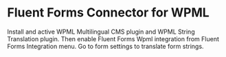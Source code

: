 # Fluent Forms Connector for WPML

Install and active WPML Multilingual CMS plugin and WPML String Translation plugin. Then enable Fluent Forms Wpml integration from Fluent Forms Integration menu. Go to form settings to translate form strings.